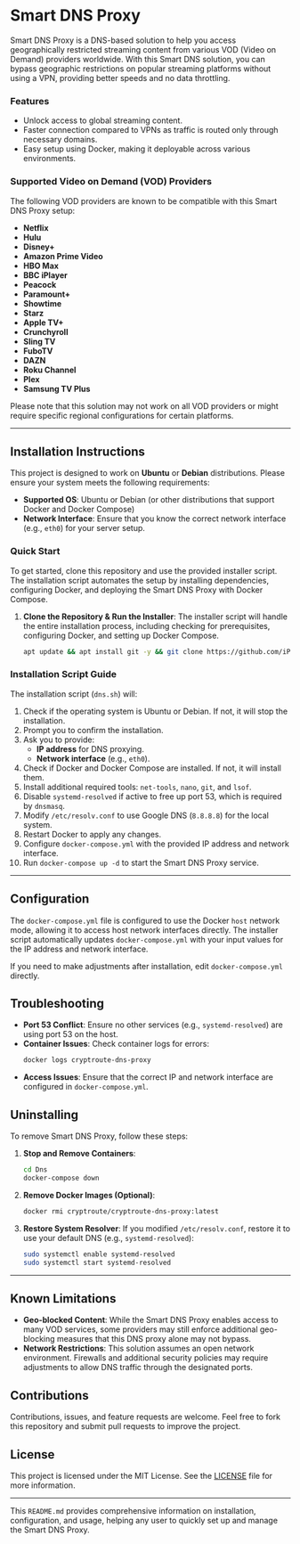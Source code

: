 # Smart DNS Proxy

Smart DNS Proxy is a DNS-based solution to help you access geographically restricted streaming content from various VOD (Video on Demand) providers worldwide. With this Smart DNS solution, you can bypass geographic restrictions on popular streaming platforms without using a VPN, providing better speeds and no data throttling.

### Features
- Unlock access to global streaming content.
- Faster connection compared to VPNs as traffic is routed only through necessary domains.
- Easy setup using Docker, making it deployable across various environments.

### Supported Video on Demand (VOD) Providers
The following VOD providers are known to be compatible with this Smart DNS Proxy setup:
- **Netflix**
- **Hulu**
- **Disney+**
- **Amazon Prime Video**
- **HBO Max**
- **BBC iPlayer**
- **Peacock**
- **Paramount+**
- **Showtime**
- **Starz**
- **Apple TV+**
- **Crunchyroll**
- **Sling TV**
- **FuboTV**
- **DAZN**
- **Roku Channel**
- **Plex**
- **Samsung TV Plus**

Please note that this solution may not work on all VOD providers or might require specific regional configurations for certain platforms.

---

## Installation Instructions

This project is designed to work on **Ubuntu** or **Debian** distributions. Please ensure your system meets the following requirements:

- **Supported OS**: Ubuntu or Debian (or other distributions that support Docker and Docker Compose)
- **Network Interface**: Ensure that you know the correct network interface (e.g., `eth0`) for your server setup.
  
### Quick Start

To get started, clone this repository and use the provided installer script. The installation script automates the setup by installing dependencies, configuring Docker, and deploying the Smart DNS Proxy with Docker Compose.

1. **Clone the Repository & Run the Installer**:
    The installer script will handle the entire installation process, including checking for prerequisites, configuring Docker, and setting up Docker Compose. 

    ```bash
    apt update && apt install git -y && git clone https://github.com/iPmartNetwork/Dns && cd Dns && chmod +x dns.sh && ./dns.sh 
    ```

### Installation Script Guide

The installation script (`dns.sh`) will:
1. Check if the operating system is Ubuntu or Debian. If not, it will stop the installation.
2. Prompt you to confirm the installation.
3. Ask you to provide:
   - **IP address** for DNS proxying.
   - **Network interface** (e.g., `eth0`).
4. Check if Docker and Docker Compose are installed. If not, it will install them.
5. Install additional required tools: `net-tools`, `nano`, `git`, and `lsof`.
6. Disable `systemd-resolved` if active to free up port 53, which is required by `dnsmasq`.
7. Modify `/etc/resolv.conf` to use Google DNS (`8.8.8.8`) for the local system.
8. Restart Docker to apply any changes.
9. Configure `docker-compose.yml` with the provided IP address and network interface.
10. Run `docker-compose up -d` to start the Smart DNS Proxy service.

---

## Configuration

The `docker-compose.yml` file is configured to use the Docker `host` network mode, allowing it to access host network interfaces directly. The installer script automatically updates `docker-compose.yml` with your input values for the IP address and network interface.

If you need to make adjustments after installation, edit `docker-compose.yml` directly.

## Troubleshooting

- **Port 53 Conflict**: Ensure no other services (e.g., `systemd-resolved`) are using port 53 on the host.
- **Container Issues**: Check container logs for errors:
    ```bash
    docker logs cryptroute-dns-proxy
    ```
- **Access Issues**: Ensure that the correct IP and network interface are configured in `docker-compose.yml`.

## Uninstalling

To remove Smart DNS Proxy, follow these steps:

1. **Stop and Remove Containers**:
    ```bash
    cd Dns
    docker-compose down
    ```

2. **Remove Docker Images (Optional)**:
    ```bash
    docker rmi cryptroute/cryptroute-dns-proxy:latest
    ```

3. **Restore System Resolver**:
    If you modified `/etc/resolv.conf`, restore it to use your default DNS (e.g., `systemd-resolved`):
    ```bash
    sudo systemctl enable systemd-resolved
    sudo systemctl start systemd-resolved
    ```

---

## Known Limitations

- **Geo-blocked Content**: While the Smart DNS Proxy enables access to many VOD services, some providers may still enforce additional geo-blocking measures that this DNS proxy alone may not bypass.
- **Network Restrictions**: This solution assumes an open network environment. Firewalls and additional security policies may require adjustments to allow DNS traffic through the designated ports.

## Contributions

Contributions, issues, and feature requests are welcome. Feel free to fork this repository and submit pull requests to improve the project.

## License

This project is licensed under the MIT License. See the [LICENSE](LICENSE) file for more information.

---

This `README.md` provides comprehensive information on installation, configuration, and usage, helping any user to quickly set up and manage the Smart DNS Proxy.
